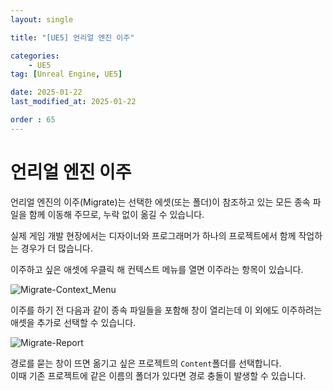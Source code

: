 ```yaml
---
layout: single

title: "[UE5] 언리얼 엔진 이주"

categories:
    - UE5
tag: [Unreal Engine, UE5]

date: 2025-01-22
last_modified_at: 2025-01-22

order : 65
---
```


# 언리얼 엔진 이주

언리얼 엔진의 이주(Migrate)는 선택한 에셋(또는 폴더)이 참조하고 있는 모든 종속 파일을 함께 이동해 주므로, 누락 없이 옮길 수 있습니다.

실제 게임 개발 현장에서는 디자이너와 프로그래머가 하나의 프로젝트에서 함께 작업하는 경우가 더 많습니다.

이주하고 싶은 애셋에 우클릭 해 컨텍스트 메뉴를 열면 이주라는 항목이 있습니다.

![Migrate-Context_Menu]({{site.url}}/images/Unreal/ue5/2025-01-22-Migrate/Migrate-Context_Menu.PNG)

이주를 하기 전 다음과 같이 종속 파일들을 포함해 창이 열리는데 이 외에도 이주하려는 애셋을 추가로 선택할 수 있습니다.

![Migrate-Report]({{site.url}}/images/Unreal/ue5/2025-01-22-Migrate/Migrate-Report.PNG)

경로를 묻는 창이 뜨면 옮기고 싶은 프로젝트의 `Content`폴더를 선택합니다.  
이때 기존 프로젝트에 같은 이름의 폴더가 있다면 경로 충돌이 발생할 수 있습니다.